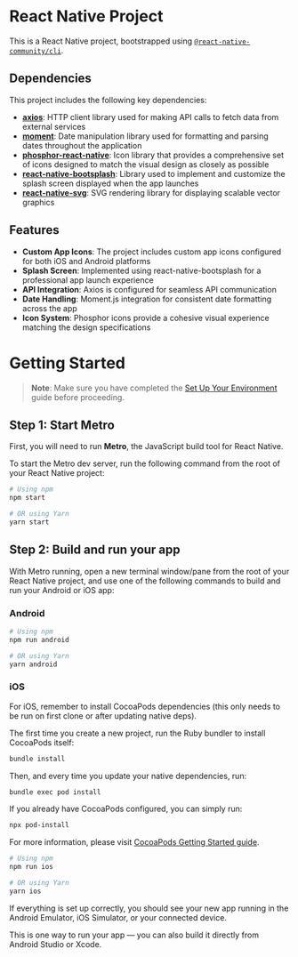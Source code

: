 # React Native Project

This is a React Native project, bootstrapped using [`@react-native-community/cli`](https://github.com/react-native-community/cli).

## Dependencies

This project includes the following key dependencies:

- **[axios](https://axios-http.com/)**: HTTP client library used for making API calls to fetch data from external services
- **[moment](https://momentjs.com/)**: Date manipulation library used for formatting and parsing dates throughout the application
- **[phosphor-react-native](https://github.com/duongdev/phosphor-react-native)**: Icon library that provides a comprehensive set of icons designed to match the visual design as closely as possible
- **[react-native-bootsplash](https://github.com/zoontek/react-native-bootsplash)**: Library used to implement and customize the splash screen displayed when the app launches
- **[react-native-svg](https://github.com/software-mansion/react-native-svg)**: SVG rendering library for displaying scalable vector graphics

## Features

- **Custom App Icons**: The project includes custom app icons configured for both iOS and Android platforms
- **Splash Screen**: Implemented using react-native-bootsplash for a professional app launch experience
- **API Integration**: Axios is configured for seamless API communication
- **Date Handling**: Moment.js integration for consistent date formatting across the app
- **Icon System**: Phosphor icons provide a cohesive visual experience matching the design specifications

# Getting Started

> **Note**: Make sure you have completed the [Set Up Your Environment](https://reactnative.dev/docs/set-up-your-environment) guide before proceeding.

## Step 1: Start Metro

First, you will need to run **Metro**, the JavaScript build tool for React Native.

To start the Metro dev server, run the following command from the root of your React Native project:

```sh
# Using npm
npm start

# OR using Yarn
yarn start
```

## Step 2: Build and run your app

With Metro running, open a new terminal window/pane from the root of your React Native project, and use one of the following commands to build and run your Android or iOS app:

### Android

```sh
# Using npm
npm run android

# OR using Yarn
yarn android
```

### iOS

For iOS, remember to install CocoaPods dependencies (this only needs to be run on first clone or after updating native deps).

The first time you create a new project, run the Ruby bundler to install CocoaPods itself:

```sh
bundle install
```

Then, and every time you update your native dependencies, run:

```sh
bundle exec pod install
```

If you already have CocoaPods configured, you can simply run:

```sh
npx pod-install
```

For more information, please visit [CocoaPods Getting Started guide](https://guides.cocoapods.org/using/getting-started.html).

```sh
# Using npm
npm run ios

# OR using Yarn
yarn ios
```

If everything is set up correctly, you should see your new app running in the Android Emulator, iOS Simulator, or your connected device.

This is one way to run your app — you can also build it directly from Android Studio or Xcode.
